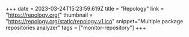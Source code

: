+++
date = 2023-03-24T15:23:59.619Z
title = "Repology"
link = "https://repology.org/"
thumbnail = "https://repology.org/static/repology.v1.ico"
snippet="Multiple package repositories analyzer"
tags = ["monitor-repository"]
+++

